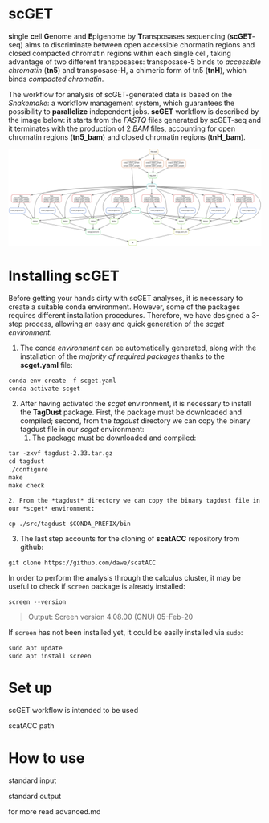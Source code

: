 # scGET
**s**ingle **c**ell **G**enome and **E**pigenome by **T**ransposases sequencing (**scGET**-seq) aims to discriminate between open accessible chormatin regions and closed compacted chromatin regions within each single cell, taking advantage of two different transposases: transposase-5 binds to *accessible chromatin* (**tn5**) and transposase-H, a chimeric form of tn5 (**tnH**), which binds *compacted chromatin*.


The workflow for analysis of scGET-generated data is based on the *Snakemake*: a workflow management system, which guarantees the possibility to **parallelize** independent jobs. **scGET** workflow is described by the image below: it starts from the *FASTQ* files generated by scGET-seq and it terminates with the production of 2 *BAM* files, accounting for open chromatin regions (**tn5_bam**) and closed chromatin regions (**tnH_bam**).


 ![dag](dag.svg)
# Installing scGET
Before getting your hands dirty with scGET analyses, it is necessary to create a suitable conda environment. However, some of the packages requires different installation procedures. Therefore, we have designed a 3-step process, allowing an easy and quick generation of the *scget environment*.


1. The conda *environment* can be automatically generated, along with the installation of the *majority of required packages* thanks to the **scget.yaml** file:
```
conda env create -f scget.yaml
conda activate scget
```
2. After having activated the *scget* environment, it is necessary to install the **TagDust** package. First, the package must be downloaded and compiled; second, from the *tagdust* directory we can copy the binary tagdust file in our *scget* environment: 
	1. The package must be downloaded and compiled:
```
tar -zxvf tagdust-2.33.tar.gz 
cd tagdust
./configure 
make
make check
```

	2. From the *tagdust* directory we can copy the binary tagdust file in our *scget* environment: 
	
	
```
cp ./src/tagdust $CONDA_PREFIX/bin
```
3. The last step accounts for the cloning of **scatACC** repository from github:
```
git clone https://github.com/dawe/scatACC
```
In order to perform the analysis through the calculus cluster, it may be useful to check if `screen` package is already installed:
```
screen --version
```
> Output: Screen version 4.08.00 (GNU) 05-Feb-20


If `screen` has not been installed yet, it could be easily installed via `sudo`:
```
sudo apt update
sudo apt install screen
```

 
# Set up
scGET workflow is intended to be used 

scatACC path

# How to use
standard input 

standard output

for more read advanced.md
